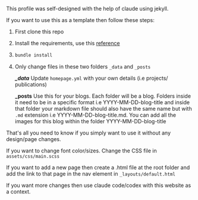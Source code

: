 This profile was self-designed with the help of claude using jekyll.

If you want to use this as a template then follow these steps:

1. First clone this repo

2. Install the requirements, use this [reference](https://jekyllrb.com/docs/installation/)

3. ```bash
   bundle install
   ```

4. Only change files in these two folders `_data` and `_posts`

   **_\_data_**
   Update `homepage.yml` with your own details (i.e projects/ publications)

   **\_posts**
   Use this for your blogs. Each folder will be a blog. Folders inside it need to be in a specific format i.e YYYY-MM-DD-blog-title and inside that folder your markdown file should also have the same name but with `.md` extension i.e YYYY-MM-DD-blog-title.md. You can add all the images for this blog within the folder YYYY-MM-DD-blog-title

That's all you need to know if you simply want to use it without any design/page changes.

If you want to change font color/sizes. Change the CSS file in `assets/css/main.scss`

If you want to add a new page then create a .html file at the root folder and add the link to that page in the nav element in `_layouts/default.html`

If you want more changes then use claude code/codex with this website as a context.
